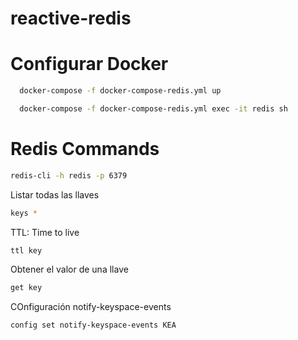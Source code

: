 # reactive-redis

# Configurar Docker

```bash
  docker-compose -f docker-compose-redis.yml up
```

```bash
  docker-compose -f docker-compose-redis.yml exec -it redis sh
```

# Redis Commands

```bash
redis-cli -h redis -p 6379
```

Listar todas las llaves

```bash
keys *
```

TTL: Time to live

```bash
ttl key
```

Obtener el valor de una llave

```bash
get key
```

COnfiguración notify-keyspace-events

```bash
config set notify-keyspace-events KEA
```